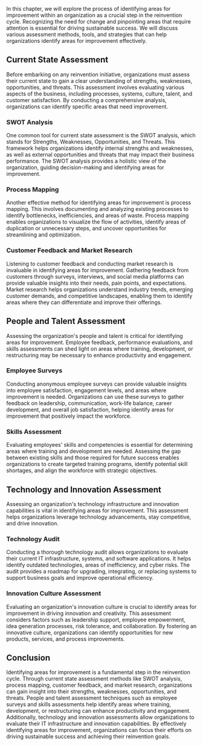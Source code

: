 
In this chapter, we will explore the process of identifying areas for improvement within an organization as a crucial step in the reinvention cycle. Recognizing the need for change and pinpointing areas that require attention is essential for driving sustainable success. We will discuss various assessment methods, tools, and strategies that can help organizations identify areas for improvement effectively.

Current State Assessment
------------------------

Before embarking on any reinvention initiative, organizations must assess their current state to gain a clear understanding of strengths, weaknesses, opportunities, and threats. This assessment involves evaluating various aspects of the business, including processes, systems, culture, talent, and customer satisfaction. By conducting a comprehensive analysis, organizations can identify specific areas that need improvement.

### SWOT Analysis

One common tool for current state assessment is the SWOT analysis, which stands for Strengths, Weaknesses, Opportunities, and Threats. This framework helps organizations identify internal strengths and weaknesses, as well as external opportunities and threats that may impact their business performance. The SWOT analysis provides a holistic view of the organization, guiding decision-making and identifying areas for improvement.

### Process Mapping

Another effective method for identifying areas for improvement is process mapping. This involves documenting and analyzing existing processes to identify bottlenecks, inefficiencies, and areas of waste. Process mapping enables organizations to visualize the flow of activities, identify areas of duplication or unnecessary steps, and uncover opportunities for streamlining and optimization.

### Customer Feedback and Market Research

Listening to customer feedback and conducting market research is invaluable in identifying areas for improvement. Gathering feedback from customers through surveys, interviews, and social media platforms can provide valuable insights into their needs, pain points, and expectations. Market research helps organizations understand industry trends, emerging customer demands, and competitive landscapes, enabling them to identify areas where they can differentiate and improve their offerings.

People and Talent Assessment
----------------------------

Assessing the organization's people and talent is critical for identifying areas for improvement. Employee feedback, performance evaluations, and skills assessments can shed light on areas where training, development, or restructuring may be necessary to enhance productivity and engagement.

### Employee Surveys

Conducting anonymous employee surveys can provide valuable insights into employee satisfaction, engagement levels, and areas where improvement is needed. Organizations can use these surveys to gather feedback on leadership, communication, work-life balance, career development, and overall job satisfaction, helping identify areas for improvement that positively impact the workforce.

### Skills Assessment

Evaluating employees' skills and competencies is essential for determining areas where training and development are needed. Assessing the gap between existing skills and those required for future success enables organizations to create targeted training programs, identify potential skill shortages, and align the workforce with strategic objectives.

Technology and Innovation Assessment
------------------------------------

Assessing an organization's technology infrastructure and innovation capabilities is vital in identifying areas for improvement. This assessment helps organizations leverage technology advancements, stay competitive, and drive innovation.

### Technology Audit

Conducting a thorough technology audit allows organizations to evaluate their current IT infrastructure, systems, and software applications. It helps identify outdated technologies, areas of inefficiency, and cyber risks. The audit provides a roadmap for upgrading, integrating, or replacing systems to support business goals and improve operational efficiency.

### Innovation Culture Assessment

Evaluating an organization's innovation culture is crucial to identify areas for improvement in driving innovation and creativity. This assessment considers factors such as leadership support, employee empowerment, idea generation processes, risk tolerance, and collaboration. By fostering an innovative culture, organizations can identify opportunities for new products, services, and process improvements.

Conclusion
----------

Identifying areas for improvement is a fundamental step in the reinvention cycle. Through current state assessment methods like SWOT analysis, process mapping, customer feedback, and market research, organizations can gain insight into their strengths, weaknesses, opportunities, and threats. People and talent assessment techniques such as employee surveys and skills assessments help identify areas where training, development, or restructuring can enhance productivity and engagement. Additionally, technology and innovation assessments allow organizations to evaluate their IT infrastructure and innovation capabilities. By effectively identifying areas for improvement, organizations can focus their efforts on driving sustainable success and achieving their reinvention goals.
